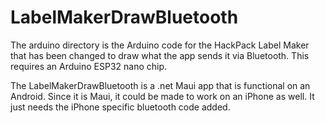 # LabelMakerDrawBluetooth

The arduino directory is the Arduino code for the HackPack Label Maker that has been changed to draw what the app sends it via Bluetooth. This requires an Arduino ESP32 nano chip.

The LabelMakerDrawBluetooth is a .net Maui app that is functional on an Android. Since it is Maui, it could be made to work on an iPhone as well. It just needs the iPhone specific bluetooth code added.
